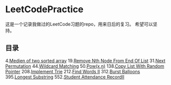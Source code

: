 # LeetCodePractice
这是一个记录我做过的LeetCode习题的repo，用来日后的复习。
希望可以坚持。
## 目录
4.[Medien of two sorted array](MedienOfTwoSortedArray.cpp)
19.[Remove Nth Node From End Of List](RemoveNthNodeFromEndOfList.cpp)
31.[Next Permutation](nextPermutation.cpp)
44.[Wildcard Matching](WildcardMatching.cpp)
50.[Pow(x,n)](Powx&n.cpp)
138.[Copy List With Random Pointer](CopyListWithRandomPointer.cpp)
208.[Implement Trie](ImplementTrie.cpp)
212.[Find Words II](FindWordsII.cpp)
312.[Burst Balloons](BurstBolloons.cpp)
395.[Longest Substring](LongestSubstring.cpp)
552.[Student Attendance RecordII](StudentAttendanceRecordII.cpp)

